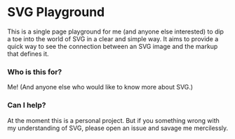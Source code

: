 # SVG Playground

This is a single page playground for me (and anyone else interested) to dip a toe into the world of SVG in a clear and simple way.  It aims to provide a quick way to see the connection between an SVG image and the markup that defines it.

### Who is this for?

Me!  (And anyone else who would like to know more about SVG.)

### Can I help?

At the moment this is a personal project.  But if you something wrong with my understanding of SVG, please open an issue and savage me mercilessly.